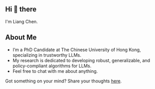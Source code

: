## Hi 👋 there

I'm Liang Chen.

## About Me
- I’m a PhD Candidate at The Chinese University of Hong Kong, specializing in trustworthy LLMs.
- My research is dedicated to developing robust, generalizable, and policy-compliant algorithms for LLMs.
- Feel free to chat with me about anything.


Got something on your mind? Share your thoughts [here](https://forms.gle/PhmJpc2nPEizeoKL7).

<!--
**ChanLiang/ChanLiang** is a ✨ _special_ ✨ repository because its `README.md` (this file) appears on your GitHub profile.

Here are some ideas to get you started:

- 🔭 I’m currently working on ...
- 🌱 I’m currently learning ...
- 👯 I’m looking to collaborate on ...
- 🤔 I’m looking for help with ...
- 💬 Ask me about ...
- 📫 How to reach me: ...
- 😄 Pronouns: ...
- ⚡ Fun fact: ...
-->
